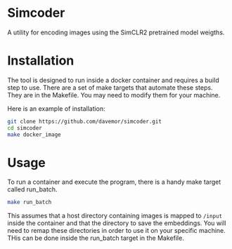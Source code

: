 # Simcoder
A utility for encoding images using the SimCLR2 pretrained model weigths.

# Installation
The tool is designed to run inside a docker container and requires a build step to use. There are a set of make targets that automate these steps. They are in the Makefile. You may need to modify them for your machine.

Here is an example of installation:

```bash
git clone https://github.com/davemor/simcoder.git
cd simcoder
make docker_image
```

# Usage
To run a container and execute the program, there is a handy make target called run_batch.
```bash
make run_batch
```
This assumes that a host directory containing images is mapped to `/input` inside the container and that the directory to save the embeddings. You will need to remap these directories in order to use it on your specific machine. THis can be done inside the run_batch target in the Makefile.